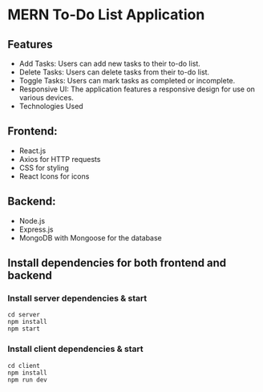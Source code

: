 # MERN To-Do List Application

## Features
- Add Tasks: Users can add new tasks to their to-do list.
- Delete Tasks: Users can delete tasks from their to-do list.
- Toggle Tasks: Users can mark tasks as completed or incomplete.
- Responsive UI: The application features a responsive design for use on various devices.
- Technologies Used

## Frontend:
* React.js
* Axios for HTTP requests
* CSS for styling
* React Icons for icons

## Backend:
+ Node.js
+ Express.js
+ MongoDB with Mongoose for the database

## Install dependencies for both frontend and backend
### Install server dependencies & start
```
cd server
npm install
npm start
```

### Install client dependencies & start
```
cd client
npm install
npm run dev
```
